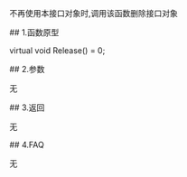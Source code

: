 <p>不再使用本接口对象时,调用该函数删除接口对象</p>
<span class="anchor" id="f6ff599f-088d-48d2-97b2-98e0a0ab0c11"></span>
## 1.函数原型
<p>virtual void Release() = 0;</p>
<span class="anchor" id="ac18744f-50b7-4d6f-9d1f-917669ff1f01"></span>
## 2.参数
<p>无</p>
<span class="anchor" id="ce402d0f-361b-4a43-a226-5b2c330726e1"></span>
## 3.返回
<p>无</p>
<span class="anchor" id="d32453dc-a873-4683-a13c-63d0d6dc2deb"></span>
## 4.FAQ
<p>无</p>
